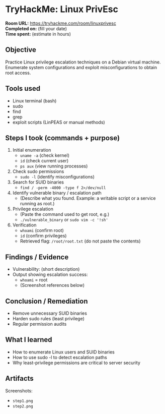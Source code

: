 # TryHackMe: Linux PrivEsc
**Room URL:** https://tryhackme.com/room/linuxprivesc  
**Completed on:** (fill your date)  
**Time spent:** (estimate in hours)

## Objective
Practice Linux privilege escalation techniques on a Debian virtual machine. Enumerate system configurations and exploit misconfigurations to obtain root access.

## Tools used
- Linux terminal (bash)
- sudo
- find
- grep
- exploit scripts (LinPEAS or manual methods)

## Steps I took (commands + purpose)
1. Initial enumeration
   - `uname -a` (check kernel)
   - `id` (check current user)
   - `ps aux` (view running processes)
2. Check sudo permissions
   - `sudo -l` (identify misconfigurations)
3. Search for SUID binaries
   - `find / -perm -4000 -type f 2>/dev/null`
4. Identify vulnerable binary / escalation path
   - (Describe what you found. Example: a writable script or a service running as root.)
5. Privilege escalation
   - (Paste the command used to get root, e.g.)
   - `./vulnerable_binary` or `sudo vim -c '!sh'`
6. Verification
   - `whoami` (confirm root)
   - `id` (confirm privileges)
   - Retrieved flag: `/root/root.txt` (do not paste the contents)

## Findings / Evidence
- Vulnerability: (short description)
- Output showing escalation success:
  - `whoami` = root
  - (Screenshot references below)

## Conclusion / Remediation
- Remove unnecessary SUID binaries
- Harden sudo rules (least privilege)
- Regular permission audits

## What I learned
- How to enumerate Linux users and SUID binaries
- How to use sudo -l to detect escalation paths
- Why least-privilege permissions are critical to server security

## Artifacts
Screenshots:
- `step1.png`
- `step2.png`
